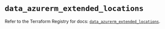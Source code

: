 # `data_azurerm_extended_locations`

Refer to the Terraform Registry for docs: [`data_azurerm_extended_locations`](https://registry.terraform.io/providers/hashicorp/azurerm/3.99.0/docs/data-sources/extended_locations).
